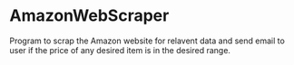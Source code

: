 # AmazonWebScraper
Program to scrap the Amazon website for relavent data and send email to user if the price of any desired item is in the desired range.
